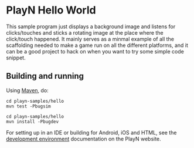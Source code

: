 # PlayN Hello World

This sample program just displays a background image and listens for clicks/touches and sticks a
rotating image at the place where the click/touch happened. It mainly serves as a minmal example of
all the scaffolding needed to make a game run on all the different platforms, and it can be a good
project to hack on when you want to try some simple code snippet.

## Building and running

Using [Maven], do:

```
cd playn-samples/hello
mvn test -Pbugsim

```

```
cd playn-samples/hello
mvn install -Pbugdev

```

For setting up in an IDE or building for Android, iOS and HTML, see the [development environment]
documentation on the PlayN website.

[Maven]: http://maven.apache.org/
[development environment]: http://playn.github.io/docs/setup.html
